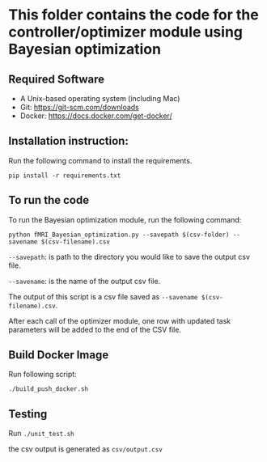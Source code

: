 # This folder contains the code for the controller/optimizer module using Bayesian optimization


## Required Software
* A Unix-based operating system (including Mac)
* Git: https://git-scm.com/downloads
* Docker: https://docs.docker.com/get-docker/

## Installation instruction:
Run the following command to install the requirements.

```pip install -r requirements.txt```

## To run the code

To run the Bayesian optimization module, run the following command:

```python fMRI_Bayesian_optimization.py --savepath $(csv-folder) --savename $(csv-filename).csv```

```--savepath```: is path to the directory you would like to save the output csv file.

```--savename```: is the name of the output csv file.

The output of this script is a csv file saved as ```--savename $(csv-filename).csv```.

After each call of the optimizer module, one row with updated task parameters will be added to the end of the CSV file.

## Build Docker Image
Run following script: 

```./build_push_docker.sh```

## Testing
Run 
```./unit_test.sh```

the csv output is generated as  ```csv/output.csv```